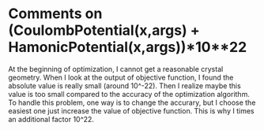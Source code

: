 # Comments on (CoulombPotential(x,args) + HamonicPotential(x,args))*10**22

At the beginning of optimization, I cannot get a reasonable crystal geometry. When I look at the output of objective function,
I found the absolute value is really small (around 10^-22). Then I realize maybe this value is too small compared to the accuracy
of the optimization algorithm. To handle this problem, one way is to change the accurary, but I choose the easiest one just
increase the value of objective function. This is why I times an additional factor 10^22.
